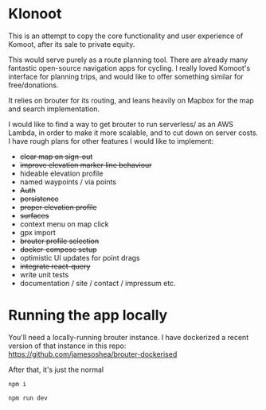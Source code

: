 # Klonoot

This is an attempt to copy the core functionality and user experience of Komoot, after its sale to private equity.

This would serve purely as a route planning tool. There are already many fantastic open-source navigation apps for cycling. I really loved Komoot's interface for planning trips, and would like to offer something similar for free/donations.

It relies on brouter for its routing, and leans heavily on Mapbox for the map and search implementation.

I would like to find a way to get brouter to run serverless/ as an AWS Lambda, in order to make it more scalable, and to cut down on server costs. I have rough plans for other features I would like to implement:

- ~~clear map on sign-out~~
- ~~improve elevation marker line behaviour~~
- hideable elevation profile
- named waypoints / via points
- ~~Auth~~
- ~~persistence~~
- ~~proper elevation profile~~
- ~~surfaces~~
- context menu on map click
- gpx import
- ~~brouter profile selection~~
- ~~docker-compose setup~~
- optimistic UI updates for point drags
- ~~integrate react-query~~
- write unit tests
- documentation / site / contact / impressum etc.

# Running the app locally

You'll need a locally-running brouter instance. I have dockerized a recent version of that instance in this repo: https://github.com/jamesoshea/brouter-dockerised

After that, it's just the normal

`npm i`

`npm run dev`
